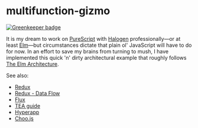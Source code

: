# multifunction-gizmo

[![Greenkeeper badge](https://badges.greenkeeper.io/nicholassaunders/multifunction-gizmo.svg)](https://greenkeeper.io/)

It is my dream to work on [PureScript](http://www.purescript.org/) with [Halogen](https://github.com/slamdata/purescript-halogen) professionally—or at least [Elm](http://elm-lang.org/)—but circumstances dictate that plain ol' JavaScript will have to do for now. In an effort to save my brains from turning to mush, I have implemented this quick 'n' dirty architectural example that roughly follows [The Elm Architecture](https://guide.elm-lang.org/architecture/).

See also:
* [Redux](https://redux.js.org/)
* [Redux - Data Flow](https://redux.js.org/basics/data-flow)
* [Flux](https://facebook.github.io/flux/)
* [TEA guide](https://guide.elm-lang.org/architecture/)
* [Hyperapp](https://github.com/hyperapp/hyperapp)
* [Choo.js](https://github.com/choojs/choo)
